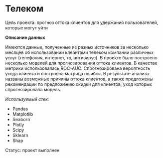 # Телеком

Цель проекта: прогноз оттока клиентов для удержания пользователей, которые могут уйти

**Описание данных**

Имеются данные, полученные из разных источников за несколько месяцев об использовании клеантами телеком компании различных услуг (телефония, интернет, тв, антивирус). В проекте было построено несколько моделей для прогнозирования оттока клиентов. В качестве метрики использовалась ROC-AUC.  Спрогнозирована вероятность ухода клиента и построена матрица ошибок.
В результате анализа названы возможные причины оттока клиентов, а также предложены рекомендации по предложению скидки для клиентов, уход которых спрогнозировала модель.

*Используемый стек:*
* Pandas
* Matplotlib
* Seaborn
* Plotly
* Scipy
* Sklearn
* Shap

Статус: проект выполнен
